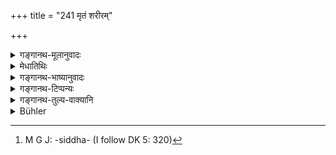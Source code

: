 +++
title = "241 मृतं शरीरम्"

+++

<details><summary>गङ्गानथ-मूलानुवादः</summary>

Leaving the dead body on the ground, like a log of wood or a clod of earth, the relations depart with averted faces; spiritual merit alone follows him.—(241)
</details>

<details><summary>मेधातिथिः</summary>

सह गच्छति । इदं प्रत्यक्षसिद्धं[^२९०] प्रसंख्यानार्थम् उच्यते । **मृतस्य शरीरं क्षिताव् उत्सृज्य** **काष्ठम्** इव निष्प्रयोजनं **विमुखा बान्धवाः** प्रतिगच्छन्ति । **धर्मस्** तु केवलं पुरुषम् **अनुगच्छति** ॥ ४.२४१ ॥


[^२९०]:
     M G J: -siddha- (I follow DK 5: 320)
</details>

<details><summary>गङ्गानथ-भाष्यानुवादः</summary>

‘*Follows*’—accompanies.

This verse describes what is actually seen to happen. Relations throw away the body of the dead man on the ground, just as if it were a log of wood, or a clod of earth, and go away, with their faces turned away; but Spiritual Merit alone follows the man.—(241)
</details>

<details><summary>गङ्गानथ-टिप्पन्यः</summary>

This; verse is quoted in *Aparārka* (p. 232);—and in *Vīramitrodaya* (Paribhāṣā, p. 64).
</details>

<details><summary>गङ्गानथ-तुल्य-वाक्यानि</summary>

**(verses 4.241-242)  
**

*Mahābhārata* (Anuśāsana, 173.13).—‘People leave the dead body like a
log of wood or a clod of earth; having used it for a while, they turn their backs upon it and go away. Therefore, O king, it is Righteousness alone that one should serve for the purpose of obtaining a real helper. By being equipped with Righteousness one reaches the highest celestial state; similarly equipped with unrighteousness, he fails into hell.’
</details>

<details><summary>Bühler</summary>

241	Leaving the dead body on the ground like a log of wood, or a clod of earth, the relatives depart with averted faces; but spiritual merit follows the (soul).
</details>
